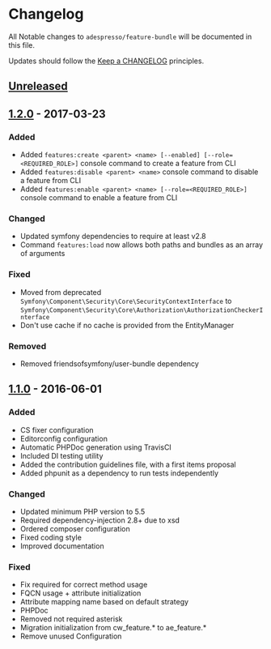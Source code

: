 # Changelog

All Notable changes to `adespresso/feature-bundle` will be documented in this file.

Updates should follow the [Keep a CHANGELOG](http://keepachangelog.com/) principles.

## [Unreleased]

## [1.2.0] - 2017-03-23
### Added

  * Added `features:create <parent> <name> [--enabled] [--role=<REQUIRED_ROLE>]` console command to create a feature from CLI
  * Added `features:disable <parent> <name>` console command to disable a feature from CLI
  * Added `features:enable <parent> <name> [--role=<REQUIRED_ROLE>]` console command to enable a feature from CLI

### Changed

  * Updated symfony dependencies to require at least v2.8
  * Command `features:load` now allows both paths and bundles as an array of arguments

### Fixed

  * Moved from deprecated `Symfony\Component\Security\Core\SecurityContextInterface` to `Symfony\Component\Security\Core\Authorization\AuthorizationCheckerInterface`
  * Don't use cache if no cache is provided from the EntityManager

### Removed

  * Removed friendsofsymfony/user-bundle dependency

## [1.1.0] - 2016-06-01
### Added

  * CS fixer configuration
  * Editorconfig configuration
  * Automatic PHPDoc generation using TravisCI
  * Included DI testing utility
  * Added the contribution guidelines file, with a first items proposal
  * Added phpunit as a dependency to run tests independently

### Changed

  * Updated minimum PHP version to 5.5
  * Required dependency-injection 2.8+ due to xsd
  * Ordered composer configuration
  * Fixed coding style
  * Improved documentation

### Fixed
  * Fix required for correct method usage
  * FQCN usage + attribute initialization
  * Attribute mapping name based on default strategy
  * PHPDoc
  * Removed not required asterisk
  * Migration initialization from cw_feature.* to ae_feature.*
  * Remove unused Configuration

[Unreleased]: https://github.com/adespresso/FeatureBundle/compare/1.2.0...HEAD
[1.2.0]: https://github.com/adespresso/FeatureBundle/compare/1.1.0...1.2.0
[1.1.0]: https://github.com/adespresso/FeatureBundle/compare/1.0.0...1.1.0
